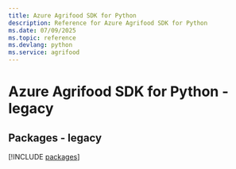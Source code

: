 ```yaml
---
title: Azure Agrifood SDK for Python
description: Reference for Azure Agrifood SDK for Python
ms.date: 07/09/2025
ms.topic: reference
ms.devlang: python
ms.service: agrifood
---
```

# Azure Agrifood SDK for Python - legacy
## Packages - legacy
[!INCLUDE [packages](agrifood-index.md)]